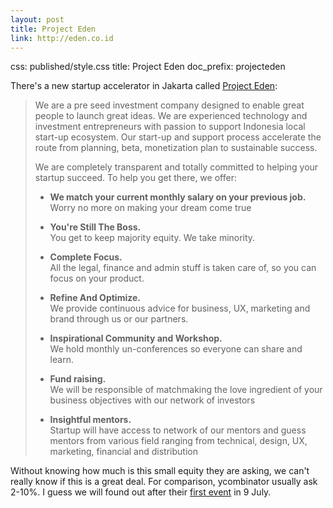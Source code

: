 ```yaml
---
layout: post
title: Project Eden
link: http://eden.co.id
---
```

css: published/style.css
title: Project Eden
doc_prefix: projecteden

There's a new startup accelerator in Jakarta called [Project Eden]:

> We are a pre seed investment company designed to enable great people to launch great ideas. We are experienced technology and investment   entrepreneurs with passion to support Indonesia local start-up ecosystem. Our start-up and support process accelerate the route from planning,     beta, monetization plan to sustainable success.
>
> We are completely transparent and totally committed to helping your startup succeed. To help you get there, we offer:
> 
> *   **We match your current monthly salary on your previous job.**   
>     Worry no more on making your dream come true
>
> *   **You're Still The Boss.**   
>     You get to keep majority equity. We take minority.
> 
> *   **Complete Focus.**   
>     All the legal, finance and admin stuff is taken care of, so you can focus on your product.
> 
> *   **Refine And Optimize.**   
>     We provide continuous advice for business, UX, marketing and brand through us or our partners.
> 
> *   **Inspirational Community and Workshop.**   
>     We hold monthly un-conferences so everyone can share and learn.
> 
> *   **Fund raising.**   
>     We will be responsible of matchmaking the love ingredient of your business objectives with our network of investors
> 
> *   **Insightful mentors.**   
>     Startup will have access to network of our mentors and guess mentors from various field ranging from technical, design, UX, marketing, financial and distribution

Without knowing how much is this small equity they are asking, we can't really know if this is a great deal. For comparison, ycombinator usually ask 2-10%. I guess we will found out after their [first event] in 9 July.

[Project Eden]: http://eden.co.id
[they have to offer]: http://eden.co.id/#workspace
[first event]: http://eevent.com/startuplokal/sl-15